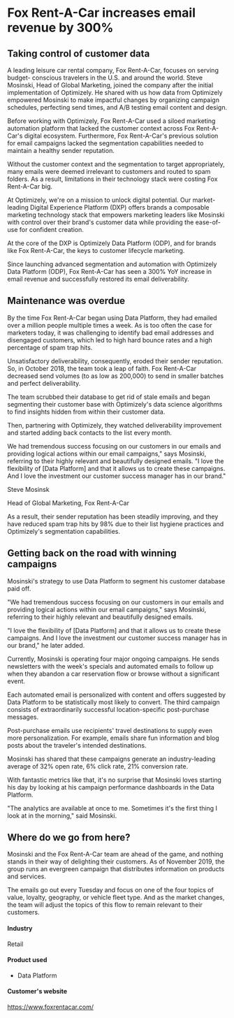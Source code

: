 # Fox Rent-A-Car increases email revenue by 300%

## Taking control of customer data

A leading leisure car rental company, Fox Rent-A-Car, focuses on serving budget-
conscious travelers in the U.S. and around the world. Steve Mosinski, Head of
Global Marketing, joined the company after the initial implementation of
Optimizely. He shared with us how data from Optimizely empowered Mosinski to
make impactful changes by organizing campaign schedules, perfecting send times,
and A/B testing email content and design.

Before working with Optimizely, Fox Rent-A-Car used a siloed marketing
automation platform that lacked the customer context across Fox Rent-A-Car's
digital ecosystem. Furthermore, Fox Rent-A-Car's previous solution for email
campaigns lacked the segmentation capabilities needed to maintain a healthy
sender reputation.

Without the customer context and the segmentation to target appropriately, many
emails were deemed irrelevant to customers and routed to spam folders. As a
result, limitations in their technology stack were costing Fox Rent-A-Car big.

At Optimizely, we're on a mission to unlock digital potential. Our market-
leading Digital Experience Platform (DXP) offers brands a composable marketing
technology stack that empowers marketing leaders like Mosinski with control over
their brand's customer data while providing the ease-of-use for confident
creation.

At the core of the DXP is Optimizely Data Platform (ODP), and for brands like
Fox Rent-A-Car, the keys to customer lifecycle marketing.

Since launching advanced segmentation and automation with Optimizely Data
Platform (ODP), Fox Rent-A-Car has seen a 300% YoY increase in email revenue and
successfully restored its email deliverability.

## Maintenance was overdue

By the time Fox Rent-A-Car began using Data Platform, they had emailed over a
million people multiple times a week. As is too often the case for marketers
today, it was challenging to identify bad email addresses and disengaged
customers, which led to high hard bounce rates and a high percentage of spam
trap hits.

Unsatisfactory deliverability, consequently, eroded their sender reputation. So,
in October 2018, the team took a leap of faith. Fox Rent-A-Car decreased send
volumes (to as low as 200,000) to send in smaller batches and perfect
deliverability.

The team scrubbed their database to get rid of stale emails and began segmenting
their customer base with Optimizely's data science algorithms to find insights
hidden from within their customer data.

Then, partnering with Optimizely, they watched deliverability improvement and
started adding back contacts to the list every month.

We had tremendous success focusing on our customers in our emails and providing
logical actions within our email campaigns," says Mosinski, referring to their
highly relevant and beautifully designed emails. "I love the flexibility of
[Data Platform] and that it allows us to create these campaigns. And I love the
investment our customer success manager has in our brand."

Steve Mosinsk

Head of Global Marketing, Fox Rent-A-Car

As a result, their sender reputation has been steadily improving, and they have
reduced spam trap hits by 98% due to their list hygiene practices and
Optimizely's segmentation capabilities.

## Getting back on the road with winning campaigns

Mosinski's strategy to use Data Platform to segment his customer database paid
off.

"We had tremendous success focusing on our customers in our emails and providing
logical actions within our email campaigns," says Mosinski, referring to their
highly relevant and beautifully designed emails.

"I love the flexibility of [Data Platform] and that it allows us to create these
campaigns. And I love the investment our customer success manager has in our
brand," he later added.

Currently, Mosinski is operating four major ongoing campaigns. He sends
newsletters with the week's specials and automated emails to follow up when they
abandon a car reservation flow or browse without a significant event.

Each automated email is personalized with content and offers suggested by Data
Platform to be statistically most likely to convert. The third campaign consists
of extraordinarily successful location-specific post-purchase messages.

Post-purchase emails use recipients' travel destinations to supply even more
personalization. For example, emails share fun information and blog posts about
the traveler's intended destinations.

Mosinski has shared that these campaigns generate an industry-leading average of
32% open rate, 6% click rate, 21% conversion rate.

With fantastic metrics like that, it's no surprise that Mosinski loves starting
his day by looking at his campaign performance dashboards in the Data Platform.

"The analytics are available at once to me. Sometimes it's the first thing I
look at in the morning," said Mosinski.

## Where do we go from here?

Mosinski and the Fox Rent-A-Car team are ahead of the game, and nothing stands
in their way of delighting their customers. As of November 2019, the group runs
an evergreen campaign that distributes information on products and services.

The emails go out every Tuesday and focus on one of the four topics of value,
loyalty, geography, or vehicle fleet type. And as the market changes, the team
will adjust the topics of this flow to remain relevant to their customers.

#### Industry

Retail

#### Product used

- Data Platform

#### Customer's website

https://www.foxrentacar.com/
